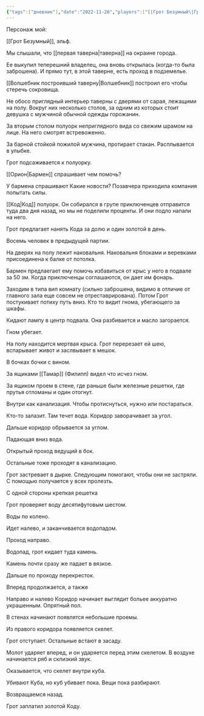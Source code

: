 ```yaml
---
{"tags":["дневник"],"date":"2022-11-26","players":["[[Грот Безумный\|Грот Безумный]]","[[Тамар\|Тамар]]"],"campaign":"GG Dungeon","metadated":true,"dg-publish":true,"permalink":"/26-noyabrya-2022/","dgPassFrontmatter":true}
---
```



Персонаж мой:

[[Грот Безумный]], эльф.

Мы слышали, что [[первая таверна\|таверна]] на окраине города.

Ее выкупил теперешний владелец, она вновь открылась (когда-то была заброшена). И прямо тут, в этой таверне, есть проход в подземелье.

[[Волшебник построивший таверну\|Волшебник]] построил его чтобы стеречь сокровища.

Не обосо приглядный интерьер таверны с дверями от сарая, лежащими на полу. Вокруг них несколько столов, за одним из которых стоит девушка с мужчиной обычной одежды горожанин.

За вторым столом полуорк неприглядного вида со свежим шрамом на лице. На него смотрят встревоженно.

За барной стойкой пожилой мужчина, протирает стакан. Расплывается в улыбке.

Грот подсаживается к полуорку.

[[Орион\|Бармен]] спрашивает чем помочь?

У бармена спрашивают Какие новости? Позавчера приходила компания попытать силы.

[[Код\|Код]] полуорк. Он собирался в групе приключенцев отправится туда два дня назад, но мы не поделили проценты. И они подло напали на него.

Грот предлагает нанять Кода за долю и один золотой в день.

Восемь человек в предыдущей партии.

На дверях на полу лежит наковальня. Наковальня блоками и веревками присоединена к балке от потолка.

Бармен предлаегает ему помочь избавиться от крыс у него в подвале за 50 зм. Когда приключенцы соглашаются, он дает им фонарь.

Заходим в типа вип комнату (сильно заброшена, видимо в отличие от главного зала еще совсем не отреставрирована). Потом Грот постукивает потиху путь вниз. Кто то видит гнома, убегающего за шкафы.

Кидают лампу в центр подвала. Она разбивается и масло загорается.

Гном убегает.

На полу находится мертвая крыса. Грот перерезает ей шею, вспарывает живот и заслвывает в мешок.

В бочках бочки с вином.

За ящиками [[Тамар]] (Филипп) видел что исчез гном.

За ящиком проем в стене, где раньше были железные решетки, где прутья отломаны и один отогнут.

Внутри как канализация. Чтобы протиснуться, нужно или постараться.

Кто-то залазит. Там течет вода. Коридор заворачивает за угол.

Дальше коридор обрывается за углом.

Падающая вниз вода.

Открытый проход ведущий в бок.

Остальные тоже проходят в канализацию.

Грот застревает в дырке. Следующим помогают, чтобы они не застряли. С помощью получается у всех пролезть.

С одной стороны крепкая решетка

Грот проверяет воду десятифутовым шестом.

Воды по колено.

Идет налево, и заканчивается водопадом.

Проход направо.

Водопад, грот кидает туда камень.

Камень почти сразу же падает в вязкое.

Дальше по проходу перекресток.

Вперед продолжается, а также

Направо и налево Коридор начинает выглядит больее аккуратно украшенным. Опрятный пол.

В стенах начинают появлятся небольшие проемы.

Из правого коридора появляется скелет.

Грот отступает. Остальные встают в засаду.

Молот ударяет вперед, и он ударяется перед этим скелетом. В воздухе начинается ряб и склизкий звук.

Оказывается, что скелет внутри куба.

Убивают Куба, но куб убивает пока. Вещи пока разбирают.

Возвращаемся назад.

Грот заплатил золотой Коду.